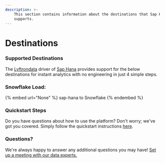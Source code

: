 ```yaml
---
description: >-
    This section contains information about the destinations that Sap Hana
    supports.
---
```


# Destinations

### Supported Destinations

The [Lyftrondata](https://www.lyftrondata.com/) driver of [Sap Hana](None) provides support for the below destinations for instant analytics with no engineering in just 4 simple steps.

### Snowflake Load:

{% embed url="None" %}
sap-hana to Snowflake
{% endembed %}

### Quickstart Steps

Do you have questions about how to use the platform? Don't worry; we've got you covered. Simply follow the quickstart instructions [here](README.md).

### Questions? <a href="#questions" id="questions"></a>

We're always happy to answer any additional questions you may have! [Set up a meeting with our data experts.](https://www.lyftrondata.com/book-a-meeting/)
